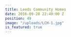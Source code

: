 ```yaml
---
title: Leeds Community Homes
date: 2016-09-28 22:49:00 Z
position: 49
image: "/uploads/LCH-1.jpg"
is_featured: true
---
```


